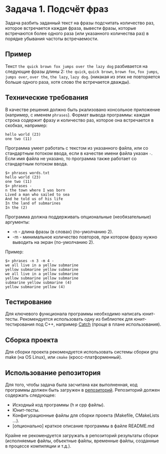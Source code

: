 # Задача 1. Подсчёт фраз
Задача разбить заданный текст на фразы подсчитать количество раз,
которое встречается каждая фраза, вывести фразы, которые встречаются более одного раза
(или указанного количества раз) в порядке убывания частоты встречаемости.

## Пример
Текст `the quick brown fox jumps over the lazy dog` разбивается на следующие фразы длины 2: `the quick`, `quick brown`, `brown fox`, `fox jumps`, `jumps over`, `over the`, `the lazy`, `lazy dog`. (никакая из этих не повторяется больше одного раза, хотя слово the встречается дважды).

## Технические требования
В качестве решения должно быть ркализовано консольное приложение (например, с именем `phrases`). Формат вывода программы: каждая строка содержит фразу и количество раз, которое она встречается в скобках, например:
```
hello world (23)
one two (11)
```
Программа умеет работать с текстом из указанного файла, или со стандартным потоком ввода, если в качестве имени файла указан `-`.
Если имя файла не указано, то программа также работает со стандартным потоком ввода.

```
$> phrases words.txt
hello world (23)
one two (11)
$> phrases -
n the town where I was born
Lived a man who sailed to sea
And he told us of his life
In the land of submarines
In the (2)
```
Программа должна поддерживать опциональные (необязательные) аргументы:
- -n - длина фразы (в словах) (по-умолчанию 2).
- -m - минимальное количество повторов, при котором фразу нужно выводить на экран (по-умолчанию 2).

Пример:
```
$> phrases -n 3 -m 4 -
we all live in a yellow submarine
yellow submarine yellow submarine
we all live in a yellow submarine
yellow submarine yellow submarine
submarine yellow submarine (4)
yellow submarine yellow (4)
```
## Тестирование
Для ключевого функционала программы необходимо написать юнит-тесты. Рекомендуется использовать одну из библиотек для юнит-тестирования под C++, например [Catch](https://github.com/philsquared/Catch/blob/master/docs/tutorial.md) (проще в плане использования).

## Сборка проекта
Для сборки проекта рекомендуется использовать системы сборки gnu make (на OS Linux), или `cmake` (кросс-платформенный).

## Использование репозитория
Для того, чтобы задача была засчитана как выполненная, код программы должен быть загружен в [репозиторий](/bitbucket/).
Репозиторий должен содержать следующее:
- Исходный код программы (h и cpp файлы).
- Юнит-тесты.
- Конфигурационные файлы для сборки проекта (Makefile, CMakeLists ...).
- [опционально] краткое описание программы в файле README.md

Крайне не рекомендуется загружать в репозиторий результаты сборки (исполняемые файлы, объектные файлы, временные файлы, созданные в процессе компиляции и т.д.).
